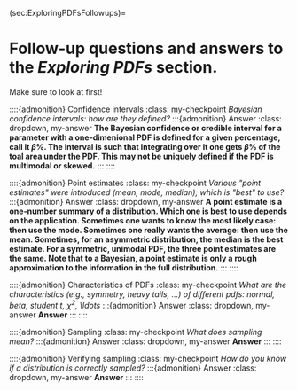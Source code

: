 (sec:ExploringPDFsFollowups)=
# Follow-up questions and answers to the *Exploring PDFs* section.

Make sure to look at [](./Exploring_pdfs.ipynb) first!


::::{admonition} Confidence intervals
:class: my-checkpoint
*Bayesian confidence intervals: how are they defined?* 
:::{admonition} Answer 
:class: dropdown, my-answer
**The Bayesian confidence or credible interval for a parameter with a one-dimenional PDF is defined for a given percentage, call it $\beta\%$. The interval is such that integrating over it one gets $\beta\%$ of the toal area under the PDF. This may not be uniquely defined if the PDF is multimodal or skewed.** 
:::
::::

::::{admonition} Point estimates
:class: my-checkpoint
*Various "point estimates" were introduced (mean, mode, median); which is "best" to use?* 
:::{admonition} Answer 
:class: dropdown, my-answer
**A point estimate is a one-number summary of a distribution. Which one is best to use depends on the application. Sometimes one wants to know the most likely case: then use the mode. Sometimes one really wants the average: then use the mean. Sometimes, for an asymmetric distribution, the median is the best estimate. For a symmetric, unimodal PDF, the three point estimates are the same. Note that to a Bayesian, a point estimate is only a rough approximation to the information in the full distribution.** 
:::
::::


::::{admonition} Characteristics of PDFs
:class: my-checkpoint
*What are the characteristics (e.g., symmetry, heavy tails, ...) of different pdfs: normal, beta, student t, $\chi^2$, \ldots* 
:::{admonition} Answer 
:class: dropdown, my-answer
**Answer** 
:::
::::


::::{admonition} Sampling
:class: my-checkpoint
*What does sampling mean?* 
:::{admonition} Answer 
:class: dropdown, my-answer
**Answer** 
:::
::::

::::{admonition} Verifying sampling
:class: my-checkpoint
*How do you know if a distribution is correctly sampled?* 
:::{admonition} Answer 
:class: dropdown, my-answer
**Answer** 
:::
::::




